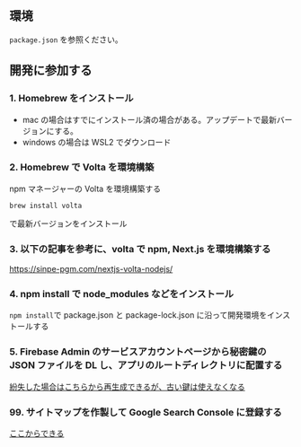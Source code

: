 ## 環境

`package.json` を参照ください。

## 開発に参加する

### 1. Homebrew をインストール

- mac の場合はすでにインストール済の場合がある。アップデートで最新バージョンにする。
- windows の場合は WSL2 でダウンロード

### 2. Homebrew で Volta を環境構築

npm マネージャーの Volta を環境構築する

`brew install volta`

で最新バージョンをインストール

### 3. 以下の記事を参考に、volta で npm, Next.js を環境構築する

https://sinpe-pgm.com/nextjs-volta-nodejs/

### 4. npm install で node_modules などをインストール

`npm install`で package.json と package-lock.json に沿って開発環境をインストールする

### 5. Firebase Admin のサービスアカウントページから秘密鍵の JSON ファイルを DL し、アプリのルートディレクトリに配置する

[紛失した場合はこちらから再生成できるが、古い鍵は使えなくなる](https://console.firebase.google.com/project/booking-page-dbb44/settings/serviceaccounts/adminsdk?hl=ja)

### 99. サイトマップを作製して Google Search Console に登録する

[ここからできる](https://ph-1ab.com/exclude-specific-url-in-next-sitemap/)
